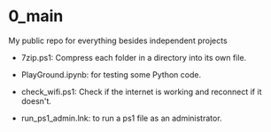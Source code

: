 # 0_main
My public repo for everything besides independent projects

- 7zip.ps1: Compress each folder in a directory into its own file.

- PlayGround.ipynb: for testing some Python code.

- check_wifi.ps1: Check if the internet is working and reconnect if it doesn't.
- run_ps1_admin.lnk: to run a ps1 file as an administrator.
